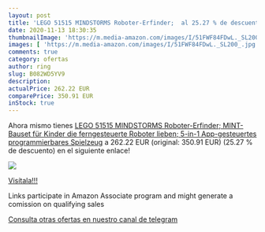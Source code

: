 ```yaml
---
layout: post
title: 'LEGO 51515 MINDSTORMS Roboter-Erfinder;  al 25.27 % de descuento'
date: 2020-11-13 18:30:35
thumbnailImage: 'https://m.media-amazon.com/images/I/51FWF84FDwL._SL200_.jpg'
images: [ 'https://m.media-amazon.com/images/I/51FWF84FDwL._SL200_.jpg' ]
comments: true
category: ofertas
author: ring
slug: B082WD5YV9
description:
actualPrice: 262.22 EUR
comparePrice: 350.91 EUR
inStock: true
---
```


Ahora mismo tienes [LEGO 51515 MINDSTORMS Roboter-Erfinder; MINT-Bauset für Kinder  die ferngesteuerte Roboter lieben; 5-in-1 App-gesteuertes programmierbares Spielzeug](https://www.amazon.de/dp/B082WD5YV9/?tag=redken02-21) a 262.22 EUR (original: 350.91 EUR) (25.27 %  de descuento) en el siguiente enlace!

[![](https://m.media-amazon.com/images/I/51FWF84FDwL._SL200_.jpg)](https://www.amazon.de/dp/B082WD5YV9/?tag=redken02-21)

[Visítala!!!](https://www.amazon.de/dp/B082WD5YV9/?tag=redken02-21)

Links participate in Amazon Associate program and might generate a comission on qualifying sales

[Consulta otras ofertas en nuestro canal de telegram](https://t.me/s/ofertas25)
